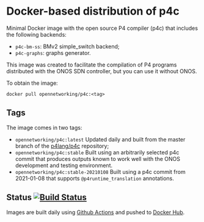 # Docker-based distribution of p4c

Minimal Docker image with the open source P4 compiler (p4c) that includes the
following backends:

* `p4c-bm-ss`: BMv2 simple_switch backend;
* `p4c-graphs`: graphs generator.

This image was created to facilitate the compilation of P4 programs distributed
with the ONOS SDN controller, but you can use it without ONOS.

To obtain the image:

    docker pull opennetworking/p4c:<tag>

## Tags

The image comes in two tags:

* `opennetworking/p4c:latest` Updated daily and built from the master branch of
  the [p4lang/p4c][p4c] repository;
* `opennetworking/p4c:stable` Built using an arbitrarily selected p4c commit that
  produces outputs known to work well with the ONOS development and testing
  environment.
* `opennetworking/p4c:stable-20210108` Built using a p4c commit from 2021-01-08 that
  supports `@p4runtime_translation` annotations.

## Status [![Build Status](https://github.com/opennetworkinglab/p4c-docker/actions/workflows/main.yml/badge.svg)](https://github.com/opennetworkinglab/p4c-docker/actions/workflows/main.yml)

Images are built daily using [Github Actions][GH Actions] and pushed to 
[Docker Hub][Docker Hub].

[GH Actions]: https://github.com/features/actions
[Docker Hub]: https://hub.docker.com/r/opennetworking/p4c
[p4c]: https://github.com/p4lang/p4c
